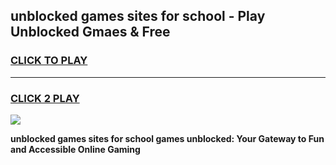 
## unblocked games sites for school - Play Unblocked Gmaes & Free
<h3>
<a href="https://news.freeplayer.one?title=unblocked_games_sites_for_school&ref=16F">CLICK TO PLAY</a></h3>
<hr>

<h3>
<a href="https://news.freeplayer.one?title=unblocked_games_sites_for_school&ref=16F">CLICK 2 PLAY</a>
  
</h3>

<a href="https://news.freeplayer.one?title=unblocked_games_sites_for_school&ref=16F/"><img src="https://clearcache.store/games.png"></a>


**unblocked games sites for school games unblocked: Your Gateway to Fun and Accessible Online Gaming**
